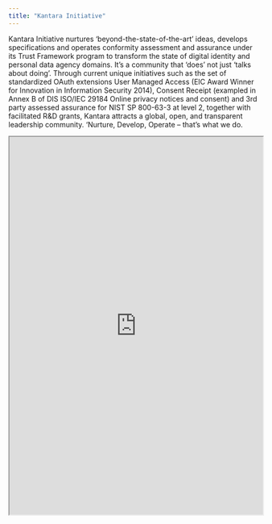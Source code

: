 ```yaml
---
title: "Kantara Initiative"
---
```


Kantara Initiative nurtures ‘beyond-the-state-of-the-art’ ideas, develops specifications and operates conformity assessment and assurance under its Trust Framework program to transform the state of digital identity and personal data agency domains. It’s a community that ‘does’ not just ‘talks about doing’. Through current unique initiatives such as the set of standardized OAuth extensions User Managed Access (EIC Award Winner for Innovation in Information Security 2014), Consent Receipt (exampled in Annex B of DIS ISO/IEC 29184 Online privacy notices and consent) and 3rd party assessed assurance for NIST SP 800-63-3 at level 2, together with facilitated R&D grants, Kantara attracts a global, open, and transparent leadership community. ‘Nurture, Develop, Operate – that’s what we do.

<iframe height="750" width="100%" src="https://ewelton.github.io/ktest/wiki.html#Kantara%20Initiative"></iframe>
